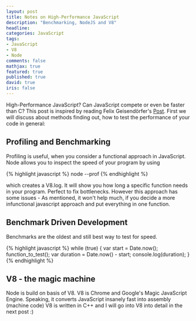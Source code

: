 ```yaml
---
layout: post
title: Notes on High-Performance JavaScript
description: "Benchmarking, NodeJS and V8"
headline: 
categories: JavaScript
tags: 
- JavaScript
- V8
- Node
comments: false
mathjax: true
featured: true
published: true
david: true
iris: false
---
```


High-Performance JavaScript? Can JavaScript compete or even be faster than C?
This post is inspired by reading Felix Geisendörfer's [Post](https://github.com/felixge/faster-than-c).
First we will discuss about methods finding out, how to test the performance of your code in general:

## Profiling and Benchmarking
Profiling is useful, when you consider a functional approach in JavaScript.
Node allows you to inspect the speed of your program by using 

{% highlight javascript %}
node --prof 
{% endhighlight %}

which creates a V8.log.
It will show you how long a specific function needs in your program. Perfect to fix bottlenecks.
However this approach has some issues - As mentioned, it won't help much, if you decide a more infunctional javascript approach and put everything in one function.

## Benchmark Driven Development
Benchmarks are the oldest and still best way to test for speed.

{% highlight javascript %}
while (true) {
	var start = Date.now();
	function_to_test();
	var duration = Date.now() - start;
	console.log(duration);
}
{% endhighlight %}

## V8 - the magic machine
Node is build on basis of V8. V8 is Chrome and Google's Magic JavaScript Engine.
Speaking, it converts JavaScript insanely fast into assembly (machine code)
V8 is written in C++ and I will go into V8 into detail in the next post :)

